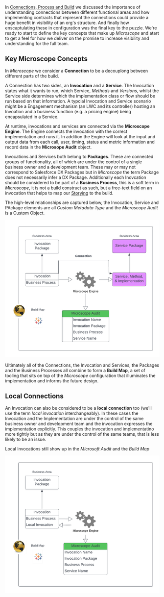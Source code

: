 In [Connections, Process and Build](ConnectionsProcessBuild.md) we discussed the importance of understanding connections between different functional areas and how implementing contracts that represent the connections could provide a huge benefit in visibility of an org's structure. And finally how enscaptulating these in configuration was the final key to the puzzle. We're ready to start to define the key concepts that make up *Microscope* and atart to get a feel for how we deliver on the promise to increase visibility and understanding for the full team.

## Key Microscope Concepts

In *Microscope* we consider a **Connection** to be a decouplong between different parts of the build. 

A Connection has two sides, an **Invocation** and a **Service**. The Invocation states what it wants to run, which Service, *Methods* and *Versions*, whilst the Service side determines which the implementation class or flow should be run based on that information. A typcial Invocation and Service scenario might be a Engagement mechanism (an LWC and its controller) hosting an Invoation and a business function (e.g. a pricing engine) being encapsulated in a Service.

At runtime, invocations and services are connected via the **Microscope Engine**. The Engine connects the invocation with the correct implementation and runs it. In addition the Engine will look at the input and output data from each call, user, timing, status and metric information and record data in the **Microsope Audit** object. 

Invocations and Services both belong to **Packages**. These are connected groups of functionality, all of which are under the control of a single business owner and a development team. These may or may not correspond to Salesforce DX Packages but in *Microscope* the term Package does not necessarily infer a DX Package. Additionally each Inovcation should be considered to be part of a **Business Process**, this is a soft term in *Microscope*, it is not a build construct as such, but a free-text field on an invocation that helps to map our [Storying](../vision/Storying.md) to the build.

The high-level relationships are captured below, the Invocation, Service and PAckage elements are all *Custom Metadata Type* and the *Microscope Audit* is a Custom Object.

![Key Relationships - Service Invocations](VisibleConnectionsServiceInvocation.png)


Ultimately all of the Connections, the Invocation and Services, the Packages and the Business Processes all combine to form a **Build Map**, a set of tooling that sits on top of the *Microscope* configuration that illuminates the implementation and informs the future design.

## Local Connections

An Invocation can also be considered to be a **local connection** too (we'll use the term *local invocation* interchangeably). In these cases the Invocation and the Implementation are under the control of the same business owner and development team and the invocation expresses the implementation explicitly. This couples the invocation and implementatino more tightly but as they are under the control of the same teams, that is less likely to be an issue. 

Local Invocations still show up in the *Microsoft Audit* and the *Build Map*

![Local Invocations](VisibleConnectionsLocalInvocation.png)

